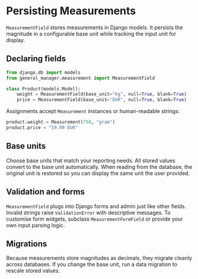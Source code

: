 # Persisting Measurements

`MeasurementField` stores measurements in Django models. It persists the magnitude in a configurable base unit while tracking the input unit for display.

## Declaring fields

```python
from django.db import models
from general_manager.measurement import MeasurementField

class Product(models.Model):
    weight = MeasurementField(base_unit="kg", null=True, blank=True)
    price = MeasurementField(base_unit="EUR", null=True, blank=True)
```

Assignments accept `Measurement` instances or human-readable strings:

```python
product.weight = Measurement(750, "gram")
product.price = "19.99 EUR"
```

## Base units

Choose base units that match your reporting needs. All stored values convert to the base unit automatically. When reading from the database, the original unit is restored so you can display the same unit the user provided.

## Validation and forms

`MeasurementField` plugs into Django forms and admin just like other fields. Invalid strings raise `ValidationError` with descriptive messages. To customise form widgets, subclass `MeasurementFormField` or provide your own input parsing logic.

## Migrations

Because measurements store magnitudes as decimals, they migrate cleanly across databases. If you change the base unit, run a data migration to rescale stored values.
